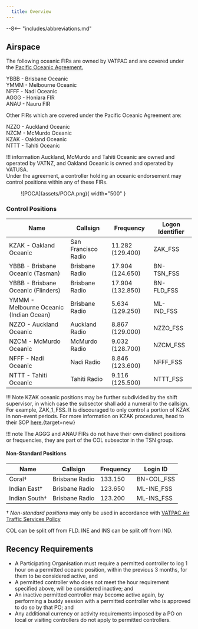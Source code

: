 ```yaml
---
  title: Overview
---
```


--8<-- "includes/abbreviations.md"

## Airspace
The following oceanic FIRs are owned by VATPAC and are covered under the [Pacific Oceanic Agreement.](https://drive.google.com/file/d/1xRWTTwpDOek2mkRbXQx53ee2uuot0ofB/view)

YBBB - Brisbane Oceanic  
YMMM - Melbourne Oceanic  
NFFF - Nadi Oceanic  
AGGG - Honiara FIR  
ANAU - Nauru FIR  

Other FIRs which are covered under the Pacific Oceanic Agreement are:  

NZZO - Auckland Oceanic  
NZCM - McMurdo Oceanic  
KZAK - Oakland Oceanic  
NTTT - Tahiti Oceanic  

!!! information
    Auckland, McMurdo and Tahiti Oceanic are owned and operated by VATNZ, and Oakland Oceanic is owned and operated by VATUSA.  
    Under the agreement, a controller holding an oceanic endorsement may control positions within any of these FIRs.

<figure markdown>
![POCA](assets/POCA.png){ width="500" }
</figure>

### Control Positions

| Name  | 	Callsign  | 	Frequency   |	Logon Identifier |
| ----------------- | --------------- | ----------------- | ----------- | 
| KZAK - Oakland Oceanic |  San Francisco Radio | 11.282 (129.400)  |  ZAK_FSS |
| YBBB - Brisbane Oceanic (Tasman)  | Brisbane Radio | 17.904 (124.650)  |  BN-TSN_FSS |
| YBBB - Brisbane Oceanic (Flinders)  | Brisbane Radio | 17.904 (132.850)  |  BN-FLD_FSS |
| YMMM - Melbourne Oceanic (Indian Ocean) |  Brisbane Radio | 5.634 (129.250)  |  ML-IND_FSS |
| NZZO - Auckland Oceanic  |  Auckland Radio |  8.867 (129.000) |  NZZO_FSS |
| NZCM - McMurdo Oceanic  |  McMurdo Radio |  9.032 (128.700) |  NZCM_FSS |
| NFFF - Nadi Oceanic  | Nadi Radio  |  8.846 (123.600) |  NFFF_FSS |
| NTTT - Tahiti Oceanic  |  Tahiti Radio | 9.116 (125.500) |  NTTT_FSS |


!!! Note 
    KZAK oceanic positions may be further subdivided by the shift supervisor, in which case the subsector shall add a numeral to the callsign. For example, ZAK_1_FSS. It is discouraged to only control a portion of KZAK in non-event periods. For more information on KZAK procedures, head to their SOP [here.](https://oakartcc.org/web/viewer.html?file=/controllers/file/e8a98e09-1c16-11ec-9430-2a32edb55910){target=new}

!!! note
    The AGGG and ANAU FIRs do not have their own distinct positions or frequencies, they are part of the COL subsector in the TSN group.

#### Non-Standard Positions

| Name | Callsign | Frequency | Login ID |
| ---- | -------- | --------- | -------- |
| Coral† | Brisbane Radio | 133.150 | BN-COL_FSS |
| Indian East† | Brisbane Radio | 123.650 | ML-INE_FSS |
| Indian South† | Brisbane Radio | 123.200 | ML-INS_FSS |

† *Non-standard positions* may only be used in accordance with [VATPAC Air Traffic Services Policy](https://vatpac.org/publications/policies)

COL can be split off from FLD. INE and INS can be split off from IND.
    
## Recency Requirements

- A Participating Organisation must require a permitted controller to log 1 hour on a permitted oceanic position, within the previous 3 months, for them to be considered active, and
- A permitted controller who does not meet the hour requirement specified above, will be considered inactive; and
- An inactive permitted controller may become active again, by performing a buddy session with a permitted controller who is approved to do so by that PO; and
- Any additional currency or activity requirements imposed by a PO on local or visiting controllers do not apply to permitted controllers.